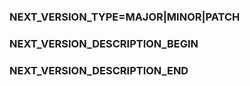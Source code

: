 ### NEXT_VERSION_TYPE=MAJOR|MINOR|PATCH
### NEXT_VERSION_DESCRIPTION_BEGIN
### NEXT_VERSION_DESCRIPTION_END